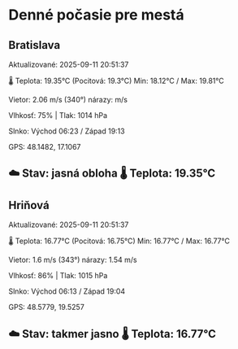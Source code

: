 ﻿# Denné počasie pre mestá

## Bratislava
Aktualizované: 2025-09-11 20:51:37

🌡️ Teplota: 19.35°C 
(Pocitová: 19.3°C)
Min: 18.12°C / Max: 19.81°C

Vietor: 2.06 m/s    (340°) 
nárazy:  m/s

Vlhkosť: 75% | Tlak: 1014 hPa

Slnko: Východ 06:23 / Západ 19:13

GPS: 48.1482, 17.1067

☁️ Stav: jasná obloha        🌡️ Teplota: 19.35°C
---

## Hriňová
Aktualizované: 2025-09-11 20:51:37

🌡️ Teplota: 16.77°C 
(Pocitová: 16.75°C)
Min: 16.77°C / Max: 16.77°C

Vietor: 1.6 m/s (343°)
nárazy: 1.54 m/s

Vlhkosť: 86% | Tlak: 1015 hPa

Slnko: Východ 06:13 / Západ 19:04

GPS: 48.5779, 19.5257

☁️ Stav: takmer jasno        🌡️ Teplota: 16.77°C
---
